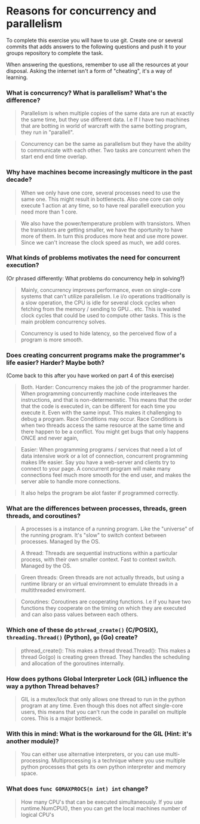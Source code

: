 # Reasons for concurrency and parallelism


To complete this exercise you will have to use git. Create one or several commits that adds answers to the following questions and push it to your groups repository to complete the task.

When answering the questions, remember to use all the resources at your disposal. Asking the internet isn't a form of "cheating", it's a way of learning.

 ### What is concurrency? What is parallelism? What's the difference?
 > Parallelism is when multiple copies of the same data are run at exactly the same time, but they use different data. I.e If I have two machines that are botting in world of warcraft with the same botting program, they run in "parallell".

> Concurrency can be the same as parallelism but they have the ability to communicate with each other.  Two tasks are concurrent when the start end end time overlap.

 ### Why have machines become increasingly multicore in the past decade?
 > When we only have one core, several processes need to use the same one. This might result in bottlenects. Also one core can only execute 1 action at any time, so to have real parallell execution you need more than 1 core.   

> We also have the power/temperature problem with transistors. When the transistors are getting smaller, we have the oportunity to have more of them. In turn this produces more heat and use more power. Since we can't increase the clock speed as much, we add cores.

 ### What kinds of problems motivates the need for concurrent execution?
 (Or phrased differently: What problems do concurrency help in solving?)
 > Mainly, concurrency improves performance, even on single-core systems that can't utilize parallelism.  I.e i/o operations traditionally is a slow operation, the CPU is idle for several clock cycles when fetching from the memory / sending to GPU… etc. This is wasted clock cycles that could be used to compute other tasks. This is the main problem concurrency solves.

 > Concurrency is used to hide latency, so the perceived flow of a program is more smooth.

 ### Does creating concurrent programs make the programmer's life easier? Harder? Maybe both?
 (Come back to this after you have worked on part 4 of this exercise)
> Both.
> Harder:
Concurrency makes the job of the programmer harder. When programming concurrently machine code interleaves the instructions, and that is non-determenistic. This means that the order that the code is executed in, can be different for each time you execute it. Even with the same input.  This makes it challenging to debug a program.
Race Conditions may occur. Race Conditions is when two threads access the same resource at the same time and there happen to be a conflict. You might get bugs that only happens ONCE and never again,

> Easier:
When programming programs / services that need a lot of data intensive work or a lot of connection, concurrent programming makes life easier. Say you have a web-server and clients try to connect to your page. A concurrent program will make many connections feel much more smooth for the end user, and makes the server able to handle more connections.

> It also helps the program be alot faster if programmed correctly.

 ### What are the differences between processes, threads, green threads, and coroutines?
> A processes is a instance of a running program. Like the "universe" of the running program. It's "slow" to switch context between processes. Managed by the OS.

> A thread: Threads are sequential instructions within a particular process, with their own smaller context. Fast to context switch. Managed by the OS.

> Green threads: Green threads are not actually threads, but using a runtime library or an virtual enviromnent to emulate threads in a multithreaded enviroment.

> Coroutines: Coroutines are cooperating functions. I.e if you have two functions they cooperate on the timing on which they are executed and can also pass values between each others.

 ### Which one of these do `pthread_create()` (C/POSIX), `threading.Thread()` (Python), `go` (Go) create?
> pthread_create(): This makes a thread
thread.Thread(): This makes a thread
Go(go) is creating green thread. They handles the scheduling and allocation of the goroutines internally.

 ### How does pythons Global Interpreter Lock (GIL) influence the way a python Thread behaves?
> GIL is a mutex/lock that only allows one thread to run in the python program at any time. Even though this does not affect single-core users, this means that you can't run the code in parallel on multiple cores. This is a major bottleneck.  

 ### With this in mind: What is the workaround for the GIL (Hint: it's another module)?
> You can either use alternative interpreters, or you can use multi-processing.  Multiprocessing is a technique where you use multiple python processes that gets its own python interpreter and memory space.

 ### What does `func GOMAXPROCS(n int) int` change?
 > How many CPU's that can be executed simultaneously. If you use runtime.NumCPU(), then you can get the local machines number of logical CPU's
